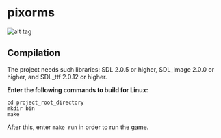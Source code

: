 # pixorms

![alt tag](https://github.com/jangolare/worms/blob/master/res/example.png)

## Compilation

The project needs such libraries: SDL 2.0.5 or higher, SDL\_image 2.0.0 or higher, and SDL\_ttf 2.0.12 or higher.

**Enter the following commands to build for Linux:**
```
cd project_root_directory
mkdir bin
make
```

After this, enter `make run` in order to run the game.

